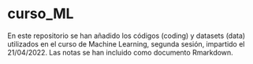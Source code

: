 # curso_ML

En este repositorio se han añadido los códigos (coding) y datasets (data) utilizados en el curso de Machine Learning, segunda sesión, impartido el 21/04/2022. 
Las notas se han incluido como documento Rmarkdown. 
